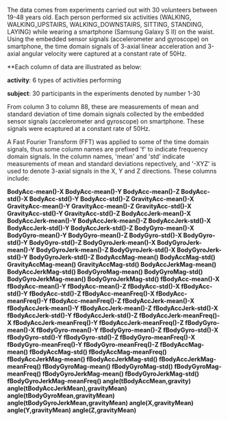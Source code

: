 The data comes from experiments carried out with 30 volunteers between 19-48 years old. Each person performed six activities (WALKING, WALKING_UPSTAIRS, WALKING_DOWNSTAIRS, SITTING, STANDING, LAYING) while wearing a smartphone (Samsung Galaxy S II) on the waist. Using the embedded sensor signals (accelerometer and gyroscope) on smartphone, the time domain signals of 3-axial linear acceleration and 3-axial angular velocity were captured at a constant rate of 50Hz.

**Each column of data are illustrated as below:

**activity**: 6 types of activities performing

**subject**: 30 participants in the experiments denoted by number 1-30

From column 3 to column 88, these are measurements of mean and standard deviation of time domain signals collected by the embedded sensor signals (accelerometer and gyroscope) on smartphone. These signals were ecaptured at a constant rate of 50Hz. 

A Fast Fourier Transform (FFT) was applied to some of the time domain signals, thus some column names are prefixed 'f' to indicate frequency domain signals. In the column names, 'mean' and 'std' indicate measurements of mean and standard deviations repectively, and '-XYZ' is used to denote 3-axial signals in the X, Y and Z directions. These columns include:

**BodyAcc-mean()-X	BodyAcc-mean()-Y	BodyAcc-mean()-Z	BodyAcc-std()-X	BodyAcc-std()-Y	BodyAcc-std()-Z	GravityAcc-mean()-X	GravityAcc-mean()-Y	GravityAcc-mean()-Z	GravityAcc-std()-X	GravityAcc-std()-Y	GravityAcc-std()-Z	BodyAccJerk-mean()-X	BodyAccJerk-mean()-Y	BodyAccJerk-mean()-Z	BodyAccJerk-std()-X	BodyAccJerk-std()-Y	BodyAccJerk-std()-Z	BodyGyro-mean()-X	BodyGyro-mean()-Y	BodyGyro-mean()-Z	BodyGyro-std()-X	BodyGyro-std()-Y	BodyGyro-std()-Z	BodyGyroJerk-mean()-X	BodyGyroJerk-mean()-Y	BodyGyroJerk-mean()-Z	BodyGyroJerk-std()-X	BodyGyroJerk-std()-Y	BodyGyroJerk-std()-Z	BodyAccMag-mean()	BodyAccMag-std()	GravityAccMag-mean()	GravityAccMag-std()	BodyAccJerkMag-mean()	BodyAccJerkMag-std()	BodyGyroMag-mean()	BodyGyroMag-std()	BodyGyroJerkMag-mean()	BodyGyroJerkMag-std()	fBodyAcc-mean()-X	fBodyAcc-mean()-Y	fBodyAcc-mean()-Z	fBodyAcc-std()-X	fBodyAcc-std()-Y	fBodyAcc-std()-Z	fBodyAcc-meanFreq()-X	fBodyAcc-meanFreq()-Y	fBodyAcc-meanFreq()-Z	fBodyAccJerk-mean()-X	fBodyAccJerk-mean()-Y	fBodyAccJerk-mean()-Z	fBodyAccJerk-std()-X	fBodyAccJerk-std()-Y	fBodyAccJerk-std()-Z	fBodyAccJerk-meanFreq()-X	fBodyAccJerk-meanFreq()-Y	fBodyAccJerk-meanFreq()-Z	fBodyGyro-mean()-X	fBodyGyro-mean()-Y	fBodyGyro-mean()-Z	fBodyGyro-std()-X	fBodyGyro-std()-Y	fBodyGyro-std()-Z	fBodyGyro-meanFreq()-X	fBodyGyro-meanFreq()-Y	fBodyGyro-meanFreq()-Z	fBodyAccMag-mean()	fBodyAccMag-std()	fBodyAccMag-meanFreq()	fBodyAccJerkMag-mean()	fBodyAccJerkMag-std()	fBodyAccJerkMag-meanFreq()	fBodyGyroMag-mean()	fBodyGyroMag-std()	fBodyGyroMag-meanFreq()	fBodyGyroJerkMag-mean()	fBodyGyroJerkMag-std()	fBodyGyroJerkMag-meanFreq()	angle(tBodyAccMean,gravity)	angle(tBodyAccJerkMean),gravityMean)	angle(tBodyGyroMean,gravityMean)	angle(tBodyGyroJerkMean,gravityMean)	angle(X,gravityMean)	angle(Y,gravityMean)	angle(Z,gravityMean)**

